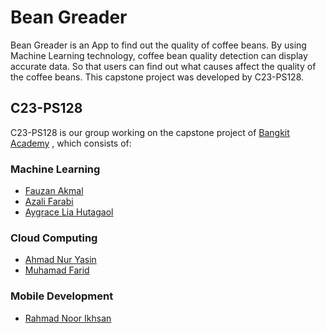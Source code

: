 # Bean Greader
Bean Greader is an App to find out the quality of coffee beans. By using Machine Learning technology, coffee bean quality detection can display accurate data. So that users can find out what causes affect the quality of the coffee beans. This capstone project was developed by C23-PS128.

## C23-PS128
C23-PS128 is our group working on the capstone project of [Bangkit Academy](https://grow.google/intl/id_id/bangkit/) , which consists of:

### Machine Learning
- [Fauzan Akmal](https://github.com/fznakml135)
- [Azali Farabi](https://github.com/farabifarabi)
- [Aygrace Lia Hutagaol](https://github.com/aygracelia)

### Cloud Computing
- [Ahmad Nur Yasin](https://github.com/akhmadnuryasin)
- [Muhamad Farid](https://github.com/Muhamad-Farid)

### Mobile Development
- [Rahmad Noor Ikhsan](https://github.com/rahmadnoorikhsan)
